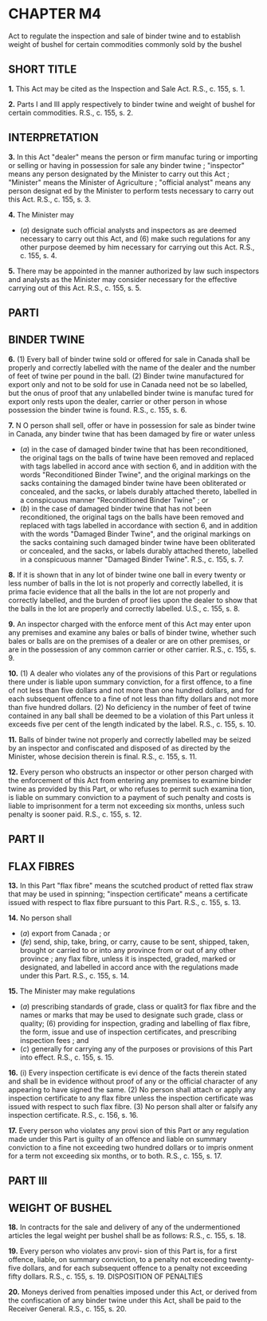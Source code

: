 
# CHAPTER M4
Act to regulate the inspection and sale of
binder twine and to establish weight of
bushel for certain commodities commonly
sold by the bushel

## SHORT TITLE

**1.** This Act may be cited as the Inspection
and Sale Act. R.S., c. 155, s. 1.

**2.** Parts I and III apply respectively to
binder twine and weight of bushel for certain
commodities. R.S., c. 155, s. 2.

## INTERPRETATION

**3.** In this Act
"dealer" means the person or firm manufac
turing or importing or selling or having in
possession for sale any binder twine ;
"inspector" means any person designated by
the Minister to carry out this Act ;
"Minister" means the Minister of Agriculture ;
"official analyst" means any person designat
ed by the Minister to perform tests necessary
to carry out this Act. R.S., c. 155, s. 3.

**4.** The Minister may
  * (_a_) designate such official analysts and
inspectors as are deemed necessary to carry
out this Act, and
(6) make such regulations for any other
purpose deemed by him necessary for
carrying out this Act. R.S., c. 155, s. 4.

**5.** There may be appointed in the manner
authorized by law such inspectors and analysts
as the Minister may consider necessary for
the effective carrying out of this Act. R.S., c.
155, s. 5.

## PARTI

## BINDER TWINE

**6.** (1) Every ball of binder twine sold or
offered for sale in Canada shall be properly
and correctly labelled with the name of the
dealer and the number of feet of twine per
pound in the ball.
(2) Binder twine manufactured for export
only and not to be sold for use in Canada
need not be so labelled, but the onus of proof
that any unlabelled binder twine is manufac
tured for export only rests upon the dealer,
carrier or other person in whose possession the
binder twine is found. R.S., c. 155, s. 6.

**7.** N O person shall sell, offer or have in
possession for sale as binder twine in Canada,
any binder twine that has been damaged by
fire or water unless
  * (_a_) in the case of damaged binder twine
that has been reconditioned, the original
tags on the balls of twine have been removed
and replaced with tags labelled in accord
ance with section 6, and in addition with
the words "Reconditioned Binder Twine",
and the original markings on the sacks
containing the damaged binder twine have
been obliterated or concealed, and the sacks,
or labels durably attached thereto, labelled
in a conspicuous manner "Reconditioned
Binder Twine" ; or
  * (_b_) in the case of damaged binder twine
that has not been reconditioned, the original
tags on the balls have been removed and
replaced with tags labelled in accordance
with section 6, and in addition with the
words "Damaged Binder Twine", and the
original markings on the sacks containing
such damaged binder twine have been
obliterated or concealed, and the sacks, or
labels durably attached thereto, labelled in
a conspicuous manner "Damaged Binder
Twine". R.S., c. 155, s. 7.

**8.** If it is shown that in any lot of binder
twine one ball in every twenty or less number
of balls in the lot is not properly and correctly
labelled, it is prima facie evidence that all the
balls in the lot are not properly and correctly
labelled, and the burden of proof lies upon
the dealer to show that the balls in the lot
are properly and correctly labelled. U.S., c.
155, s. 8.

**9.** An inspector charged with the enforce
ment of this Act may enter upon any premises
and examine any bales or balls of binder
twine, whether such bales or balls are on the
premises of a dealer or are on other premises,
or are in the possession of any common carrier
or other carrier. R.S., c. 155, s. 9.

**10.** (1) A dealer who violates any of the
provisions of this Part or regulations there
under is liable upon summary conviction, for
a first offence, to a fine of not less than five
dollars and not more than one hundred
dollars, and for each subsequent offence to a
fine of not less than fifty dollars and not
more than five hundred dollars.
(2) No deficiency in the number of feet of
twine contained in any ball shall be deemed
to be a violation of this Part unless it exceeds
five per cent of the length indicated by the
label. R.S., c. 155, s. 10.

**11.** Balls of binder twine not properly and
correctly labelled may be seized by an
inspector and confiscated and disposed of as
directed by the Minister, whose decision
therein is final. R.S., c. 155, s. 11.

**12.** Every person who obstructs an inspector
or other person charged with the enforcement
of this Act from entering any premises to
examine binder twine as provided by this
Part, or who refuses to permit such examina
tion, is liable on summary conviction to a
payment of such penalty and costs is liable
to imprisonment for a term not exceeding six
months, unless such penalty is sooner paid.
R.S., c. 155, s. 12.

## PART II

## FLAX FIBRES

**13.** In this Part
"flax fibre" means the scutched product of
retted flax straw that may be used in
spinning;
"inspection certificate" means a certificate
issued with respect to flax fibre pursuant to
this Part. R.S., c. 155, s. 13.

**14.** No person shall
  * (_a_) export from Canada ; or
  * (_fe_) send, ship, take, bring, or carry, cause
to be sent, shipped, taken, brought or
carried to or into any province from or out
of any other province ;
any flax fibre, unless it is inspected, graded,
marked or designated, and labelled in accord
ance with the regulations made under this
Part. R.S., c. 155, s. 14.

**15.** The Minister may make regulations
  * (_a_) prescribing standards of grade, class or
qualit3 for flax fibre and the names or
marks that may be used to designate such
grade, class or quality;
(6) providing for inspection, grading and
labelling of flax fibre, the form, issue and
use of inspection certificates, and prescribing
inspection fees ; and
  * (_c_) generally for carrying any of the
purposes or provisions of this Part into
effect. R.S., c. 155, s. 15.

**16.** (i) Every inspection certificate is evi
dence of the facts therein stated and shall be
in evidence without proof of any
or the official character of any
appearing to have signed the same.
(2) No person shall attach or apply any
inspection certificate to any flax fibre unless
the inspection certificate was issued with
respect to such flax fibre.
(3) No person shall alter or falsify any
inspection certificate. R.S., c. 156, s. 16.

**17.** Every person who violates any provi
sion of this Part or any regulation made
under this Part is guilty of an offence and
liable on summary conviction to a fine not
exceeding two hundred dollars or to impris
onment for a term not exceeding six months,
or to both. R.S., c. 155, s. 17.

## PART III

## WEIGHT OF BUSHEL

**18.** In contracts for the sale and delivery
of any of the undermentioned articles the
legal weight per bushel shall be as follows:
R.S., c. 155, s. 18.

**19.** Every person who violates anv provi-
sion of this Part is, for a first offence, liable,
on summary conviction, to a penalty not
exceeding twenty-five dollars, and for each
subsequent offence to a penalty not exceeding
fifty dollars. R.S., c. 155, s. 19.
DISPOSITION OF PENALTIES

**20.** Moneys derived from penalties
imposed under this Act, or derived from the
confiscation of any binder twine under this
Act, shall be paid to the Receiver General.
R.S., c. 155, s. 20.
